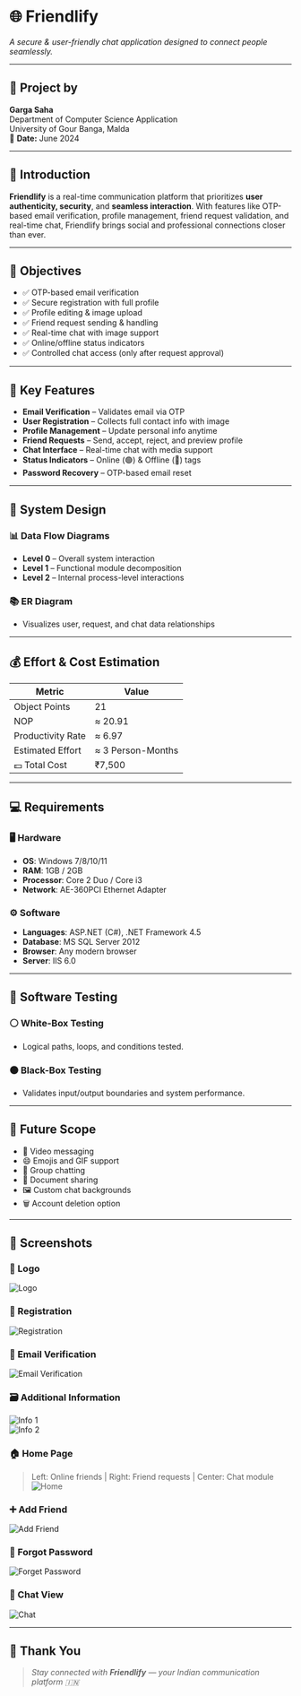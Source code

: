 # 🌐 Friendlify

*A secure & user-friendly chat application designed to connect people seamlessly.*

---

## 👤 Project by

**Garga Saha**  
Department of Computer Science Application  
University of Gour Banga, Malda  
📅 **Date:** June 2024

---

## 📘 Introduction

**Friendlify** is a real-time communication platform that prioritizes **user authenticity, security**, and **seamless interaction**. With features like OTP-based email verification, profile management, friend request validation, and real-time chat, Friendlify brings social and professional connections closer than ever.

---

## 🎯 Objectives

- ✅ OTP-based email verification  
- ✅ Secure registration with full profile  
- ✅ Profile editing & image upload  
- ✅ Friend request sending & handling  
- ✅ Real-time chat with image support  
- ✅ Online/offline status indicators  
- ✅ Controlled chat access (only after request approval)  

---

## 🔐 Key Features

- **Email Verification** – Validates email via OTP  
- **User Registration** – Collects full contact info with image  
- **Profile Management** – Update personal info anytime  
- **Friend Requests** – Send, accept, reject, and preview profile  
- **Chat Interface** – Real-time chat with media support  
- **Status Indicators** – Online (🟢) & Offline (🔴) tags  
- **Password Recovery** – OTP-based email reset  

---

## 🧠 System Design

### 📊 Data Flow Diagrams

- **Level 0** – Overall system interaction  
- **Level 1** – Functional module decomposition  
- **Level 2** – Internal process-level interactions  

### 📚 ER Diagram

- Visualizes user, request, and chat data relationships

---

## 💰 Effort & Cost Estimation

| Metric                | Value            |
|-----------------------|------------------|
| Object Points         | 21               |
| NOP                   | ≈ 20.91          |
| Productivity Rate     | ≈ 6.97           |
| Estimated Effort      | ≈ 3 Person-Months|
| 💵 Total Cost         | ₹7,500           |

---

## 💻 Requirements

### 🖥️ Hardware

- **OS**: Windows 7/8/10/11  
- **RAM**: 1GB / 2GB  
- **Processor**: Core 2 Duo / Core i3  
- **Network**: AE-360PCI Ethernet Adapter  

### ⚙️ Software

- **Languages**: ASP.NET (C#), .NET Framework 4.5  
- **Database**: MS SQL Server 2012  
- **Browser**: Any modern browser  
- **Server**: IIS 6.0  

---

## 🧪 Software Testing

### ⚪ White-Box Testing

- Logical paths, loops, and conditions tested.

### ⚫ Black-Box Testing

- Validates input/output boundaries and system performance.

---

## 🔮 Future Scope

- 🎥 Video messaging  
- 😄 Emojis and GIF support  
- 👥 Group chatting  
- 📁 Document sharing  
- 🖼️ Custom chat backgrounds  
- 🗑️ Account deletion option  

---

## 📸 Screenshots

### 🪪 Logo  
![Logo](https://github.com/gargasaha/FinalYearProject/blob/main/friendlify_images/slide3_image2.png)

### 📝 Registration  
![Registration](https://github.com/gargasaha/FinalYearProject/blob/main/friendlify_images/slide8_image8.png)

### 📧 Email Verification  
![Email Verification](https://github.com/gargasaha/FinalYearProject/blob/main/friendlify_images/slide6_image5.jpg)

### 🗃️ Additional Information  
![Info 1](https://github.com/gargasaha/FinalYearProject/blob/main/friendlify_images/slide11_image14.jpg)  
![Info 2](https://github.com/gargasaha/FinalYearProject/blob/main/friendlify_images/slide10_image13.jpg)

### 🏠 Home Page  
> Left: Online friends | Right: Friend requests | Center: Chat module  
![Home](https://github.com/gargasaha/FinalYearProject/blob/main/friendlify_images/slide18_image25.png)

### ➕ Add Friend  
![Add Friend](https://github.com/gargasaha/FinalYearProject/blob/main/friendlify_images/slide14_image19.jpg)

### 🔐 Forgot Password  
![Forget Password](https://github.com/gargasaha/FinalYearProject/blob/main/friendlify_images/slide24_image36.png)

### 💬 Chat View  
![Chat](https://github.com/gargasaha/FinalYearProject/blob/main/friendlify_images/slide20_image28.jpg)

---

## 🙏 Thank You

> _Stay connected with **Friendlify** — your Indian communication platform 🇮🇳_

